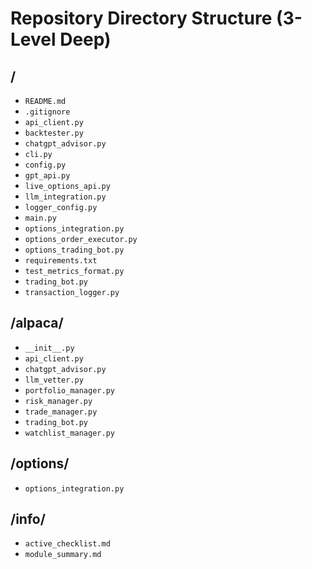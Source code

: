 # Repository Directory Structure (3-Level Deep)

## /

- `README.md`
- `.gitignore`
- `api_client.py`
- `backtester.py`
- `chatgpt_advisor.py`
- `cli.py`
- `config.py`
- `gpt_api.py`
- `live_options_api.py`
- `llm_integration.py`
- `logger_config.py`
- `main.py`
- `options_integration.py`
- `options_order_executor.py`
- `options_trading_bot.py`
- `requirements.txt`
- `test_metrics_format.py`
- `trading_bot.py`
- `transaction_logger.py`

## /alpaca/

- `__init__.py`
- `api_client.py`
- `chatgpt_advisor.py`
- `llm_vetter.py`
- `portfolio_manager.py`
- `risk_manager.py`
- `trade_manager.py`
- `trading_bot.py`
- `watchlist_manager.py`

## /options/

- `options_integration.py`

## /info/

- `active_checklist.md`
- `module_summary.md`

